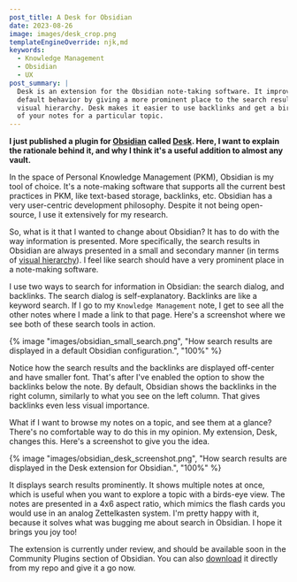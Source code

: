 ```yaml
---
post_title: A Desk for Obsidian
date: 2023-08-26
image: images/desk_crop.png
templateEngineOverride: njk,md
keywords:
  - Knowledge Management
  - Obsidian
  - UX
post_summary: |
  Desk is an extension for the Obsidian note-taking software. It improves on Obsidian's
  default behavior by giving a more prominent place to the search results in the
  visual hierarchy. Desk makes it easier to use backlinks and get a birds eye view
  of your notes for a particular topic.
---
```


**I just published a plugin for [Obsidian](https://www.obsidian.md) called
[Desk](https://github.com/davidlandry93/obsidian-desk). Here, I want to explain the
rationale behind it, and why I think it's a useful addition to almost any vault.**

In the space of Personal Knowledge Management (PKM), Obsidian is my tool of choice. It's
a note-making software that supports all the current best practices in PKM, like
text-based storage, backlinks, etc. Obsidian has a very user-centric development
philosophy. Despite it not being open-source, I use it extensively for my research.

So, what is it that I wanted to change about Obsidian? It has to do with the way
information is presented. More specifically, the search results in Obsidian are always
presented in a small and secondary manner (in terms of [visual
hierarchy](https://en.wikipedia.org/wiki/Visual_hierarchy)). I feel like search should
have a very prominent place in a note-making software.

I use two ways to search for information in Obsidian: the search dialog, and backlinks.
The search dialog is self-explanatory. Backlinks are like a keyword search. If I go to
my `Knowledge Management` note, I get to see all the other notes where I made a link to
that page.  Here's a screenshot where we see both of these search tools in action.

{% image "images/obsidian_small_search.png", "How search results are displayed in a default Obsidian configuration.", "100%" %}

Notice how the search results and the backlinks are displayed off-center and have
smaller font. That's after I've enabled the option to show the backlinks below the note.
By default, Obsidian shows the backlinks in the right column, similarly to what you
see on the left column. That gives backlinks even less visual importance.

What if I want to browse my notes on a topic, and see them at a glance? There's no
comfortable way to do this in my opinion. My extension, Desk, changes this. Here's a
screenshot to give you the idea.

{% image "images/obsidian_desk_screenshot.png", "How search results are displayed in the Desk extension for Obsidian.", "100%" %}

It displays search results prominently. It shows multiple notes at once, which is useful
when you want to explore a topic with a birds-eye view. The notes are presented in a 4x6
aspect ratio, which mimics the flash cards you would use in an analog Zettelkasten
system. I'm pretty happy with it, because it solves what was bugging me about search in
Obsidian. I hope it brings you joy too!

The extension is currently under review, and should be available soon in the Community
Plugins section of Obsidian. You can also
[download](https://github.com/davidlandry93/obsidian-desk/releases) it directly from my
repo and give it a go now.
